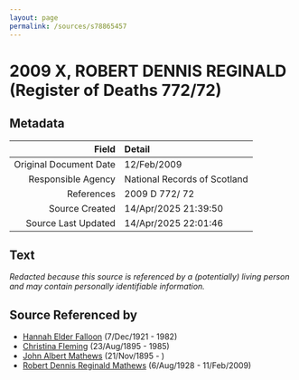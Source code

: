 ```yaml
---
layout: page
permalink: /sources/s78865457
---
```


# 2009 X, ROBERT DENNIS REGINALD (Register of Deaths 772/72)

## Metadata
Field | Detail
---:|:---
Original Document Date | 12/Feb/2009
Responsible Agency | National Records of Scotland
References | 2009 D 772/ 72
Source Created | 14/Apr/2025 21:39:50
Source Last Updated | 14/Apr/2025 22:01:46

## Text

_Redacted because this source is referenced by a (potentially) living person and may contain personally identifiable information._

## Source Referenced by

* [Hannah Elder Falloon](../people/@97706646@-hannah-elder-falloon-b1921-12-7-d1982.md) (7/Dec/1921 - 1982)
* [Christina Fleming](../people/@89446044@-christina-fleming-b1895-8-23-d1985.md) (23/Aug/1895 - 1985)
* [John Albert Mathews](../people/@5643892@-john-albert-mathews-b1895-11-21-d.md) (21/Nov/1895 - )
* [Robert Dennis Reginald Mathews](../people/@58223940@-robert-dennis-reginald-mathews-b1928-8-6-d2009-2-11.md) (6/Aug/1928 - 11/Feb/2009)
